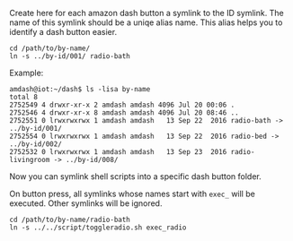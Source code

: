 
Create here for each amazon dash button a symlink to the ID symlink. The name of this symlink should be a uniqe alias name. This alias helps you to identify a dash button easier.

```
cd /path/to/by-name/
ln -s ../by-id/001/ radio-bath
```

Example:

```
amdash@iot:~/dash$ ls -lisa by-name
total 8
2752549 4 drwxr-xr-x 2 amdash amdash 4096 Jul 20 00:06 .
2752546 4 drwxr-xr-x 8 amdash amdash 4096 Jul 20 08:46 ..
2752551 0 lrwxrwxrwx 1 amdash amdash   13 Sep 22  2016 radio-bath -> ../by-id/001/
2752554 0 lrwxrwxrwx 1 amdash amdash   13 Sep 22  2016 radio-bed -> ../by-id/002/
2752532 0 lrwxrwxrwx 1 amdash amdash   13 Sep 23  2016 radio-livingroom -> ../by-id/008/
```

Now you can symlink shell scripts into a specific dash button folder.

On button press, all symlinks whose names start with `exec_` will be executed. Other symlinks will be ignored.

```
cd /path/to/by-name/radio-bath
ln -s ../../script/toggleradio.sh exec_radio
```

